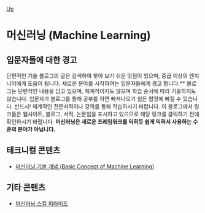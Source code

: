 [Up](../index.md)

# 머신러닝 (Machine Learning)

## 입문자들에 대한 경고

단편적인 기술 블로그의 글은 검색하여 찾아 보기 쉬운 잇점이 있으며, 중급 이상의 엔지니어에게 도움이 됩니다. 새로운 분야를 시작하려는 입문자들에게 경고 합니다.** 블로그는 단편적인 내용을 담고 있으며, 체계적이지도 않으며 학습 순서에 따라 기술하지도 않습니다. 입문자가 블로그를 통해 공부를 하면 빠져나오기 힘든 함정에 빠질 수 있습니다. 반드시! 체계적인 전문서적이나 강의를 통해 학습하시기 바랍니다. 이 블로그에서 링크들은 웹사이트, 블로그, 서적, 논문임을 표시하고 있으므로 해당 링크를 클릭하기 전에 확인하시기 바랍니다. **머신러닝은 새로운 프레임워크를 익히듯 쉽게 익혀서 사용하는 수준의 분야가 아닙니다.**

## 테크니컬 콘텐츠

- [머신러닝 기본 개념 (Basic Concept of Machine Learning)](basic_concept_of_machine_learning.md)



## 기타 콘텐츠

- [머신러닝 스킬 피라미드](machine_learning_skill_pyramid.md)

